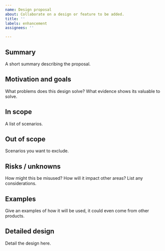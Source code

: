 ```yaml
---
name: Design proposal
about: Collaborate on a design or feature to be added.
title: ''
labels: enhancement
assignees: ''

---
```


## Summary
A short summary describing the proposal.

## Motivation and goals
What problems does this design solve? What evidence shows its valuable to solve.

## In scope
A list of scenarios.

## Out of scope
Scenarios you want to exclude.

## Risks / unknowns
How might this be misused? How will it impact other areas? List any considerations.

## Examples
Give an examples of how it will be used, it could even come from other products.

## Detailed design
Detail the design here.
